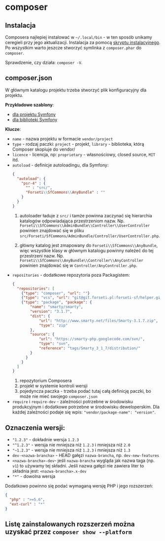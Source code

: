 # composer

## Instalacja
Composera najlepiej instalować w `~/.local/bin` - w ten sposób unikamy ceregieli przy jego aktualizacji.
Instalacja za pomocą [skryptu instalacyjnego](composer-installer.sh).
Po wszystkim warto jeszcze stworzyć symlinka z `composer.phar` do `composer`.

Sprawdzenie, czy działa: `composer -V`.

## composer.json

W głównym katalogu projektu trzeba stworzyć plik konfiguracyjny dla projektu.

**Przykładowe szablony**:
* [dla projektu Symfony](symfony-project-composer.json)
* [dla biblioteki Symfony](../../symfony-library-composer.json)

**Klucze**:
- `name` - nazwa projektu w formacie `vendor/project`
- `type` - rodzaj paczki: `project` - projekt, `library` - biblioteka, którą Composer skopiuje do vendor/
- `licence` - licencja, np: `proprietary` - własnościowy, closed source, `MIT` itd.
- `autoload` - definicje autoloadingu, dla Symfony:
  ```json
  {
    "autoload": {
      "psr-4" : {
        "" : "src/",
        "Forseti\\SfCommons\\AnyBundle" : ""
      }
    }
  }
  ```
  1. autoloader ładuje z `src/` i tamże powinna zaczynać się hierarchia katalogów odpowiadająca przestrzeniom nazw. Np. `Forseti\\SfCommons\\AdminBundle\\Controller\\UserController` powinien znajdować się w pliku `src/Forseti/SfCommons/AdminBundle/Controller/UserController.php`.

  2. główny katalog jest zmapowany do `Forseti\\SfCommons\\AnyBundle`, więc wszystkie klasy w głównym katalogu powinny należeć do tej przestrzeni nazw. Np. `Forseti\\SfCommons\\AnyBundle\\Controller\\AnyController` powinien znajdować się w `Controller/AnyController.php`.
- `repositories` - dodatkowe repozytoria poza Packagistem:
  ```json
  {
    "repositories": [
      {"type": "composer", "url": ""}
      {"type": "vcs", "url": "git@git.forseti.pl:forseti-sf/helper.git"}
      {"type": "package", "package": {
          "name": "smarty/smarty",
          "version": "3.1.7",
          "dist": {
              "url": "http://www.smarty.net/files/Smarty-3.1.7.zip",
              "type": "zip"
          },
          "source": {
              "url": "https://smarty-php.googlecode.com/svn/",
              "type": "svn",
              "reference": "tags/Smarty_3_1_7/distribution/"
          }
        }
      }
    ]
  }
  ```
  1. repozytorium Composera
  2. projekt w systemie kontroli wersji
  3. pojedyncza paczka - trzeba podać tutaj całą definicję paczki, bo może nie mieć swojego `composer.json`
- `require` i `require-dev` - zależności potrzebne w środowisku produkcyjnym i dodatkowe potrzebne w środowisku deweloperskim. Dla każdej zależności podaje się wpis: `"vendor/package-name": "version"`.

##  Oznaczenia wersji:
  - `"1.2.3"` - dokładnie wersja `1.2.3`
  - `"^1.2.3"` - wersja nie mniejsza niż `1.2.3` i mniejsza niż `2.0`
  - `"~1.2.3"` - wersja nie mniejsza niż `1.2.3` i mniejsza niż `1.3`
  - `dev-<nazwa-brancha>` - HEAD gałęzi `nazwa-brancha`, np. `dev-new-features`
  - `<nazwa-brancha>-dev`- jeśli `nazwa-brancha` wygląda jak nazwa taga (np. `v1`) to używamy tej składni. Jeśli nazwa gałęzi nie zawiera liter to składnia jest: `<nazwa-brancha>.x-dev`
  - `"*"` - dowolna wersja

Dodatkowo powinno się podać wymaganą wersję PHP i jego rozszerzeń:
```json
{
  "php" : ">=5.6",
  "ext-curl" : "*"
}
```
Listę zainstalowanych rozszerzeń można uzyskać przez `composer show --platform`
-
